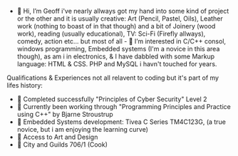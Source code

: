 - 👋 Hi, I’m Geoff i've nearly allways got my hand into some kind of project or the other and it is usually creative: Art (Pencil, Pastel, Oils), Leather work (nothing to boast of in that though) and a bit of Joinery (wood work), reading (usually educational), TV: Sci-Fi (Firefly allways), comedy, action etc... but most of all - 👀 I’m interested in C/C++ consol, windows programming, Embedded systems (I'm a novice in this area though), as am i in electronics, & I have dabbled with some Markup language: HTML & CSS. 
PHP and MySQL i havn't touched for years.

Qualifications & Experiences not all relavent to coding but it's part of my lifes history:
- 🌱 Completed successfully "Principles of Cyber Security" Level 2
- 🌱 Currently been working through "Programming Principles and Practice using C++" by Bjarne Stroustrup
- 🌱 Embedded Systems development: Tivea C Series TM4C123G, (a true novice, but i am enjoying the learning curve) 
- 🌱 Access to Art and Design
- 🌱 City and Guilds 706/1 (Cook)


<!---
Geoffs-Dev/Geoffs-Dev is a ✨ special ✨ repository because its `README.md` (this file) appears on your GitHub profile.
You can click the Preview link to take a look at your changes.
--->
